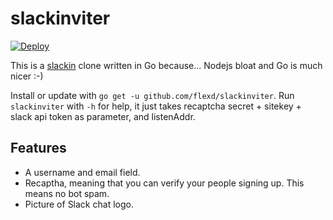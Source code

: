 # slackinviter

[![Deploy](https://www.herokucdn.com/deploy/button.svg)](https://heroku.com/deploy)

This is a [slackin](https://github.com/rauchg/slackin) clone written in Go because... Nodejs bloat and Go is much nicer :-)

Install or update with `go get -u github.com/flexd/slackinviter`. Run `slackinviter` with `-h` for help, it just takes recaptcha secret + sitekey + slack api token as parameter, and listenAddr.

## Features
* A username and email field.
* Recaptha, meaning that you can verify your people signing up. This means no bot spam.
* Picture of Slack chat logo.
